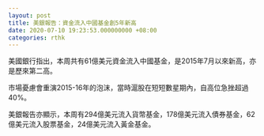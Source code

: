 ```yaml
---
layout: post
title: 美銀報告：資金流入中國基金創5年新高
date: 2020-07-10 19:23:53.000000000 +08:00
categories: rthk
---
```


美國銀行指出，本周共有61億美元資金流入中國基金，是2015年7月以來新高，亦是歷來第二高。

市場憂慮會重演2015-16年的泡沫，當時滬股在短短數星期內，自高位急挫超過40%。

美銀報告亦顯示，本周有294億美元流入貨幣基金，178億美元流入債券基金，62億美元流入股票基金，24億美元流入黃金基金。
